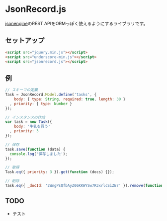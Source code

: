 JsonRecord.js
=============================

[jsonengine](http://code.google.com/p/jsonengine/)のREST APIをORMっぽく使えるようにするライブラリです。

セットアップ
-------------------

```html
<script src="jquery.min.js"></script>
<script src="underscore-min.js"></script>
<script src="jsonrecord.js"></script>
```

例
-------

```javascript
// スキーマの定義
Task = JsonRecord.Model.define('tasks', {
    body: { type: String, required: true, length: 30 }
  , priority: { type: Number }
});

// インスタンスの作成
var task = new Task({
    body: '牛乳を買う'
  , priority: 3
});

// 保存
task.save(function (data) {
  console.log('保存しました');
});

// 取得
Task.eq({ priority: 3 }).get(function (docs) {});

// 削除
Task.eq({ _docId: '2WngPsQfbAyZ06KKWYSw7R3xrlcSiZE7' }).remove(function () {});
```

TODO
-------

- テスト

